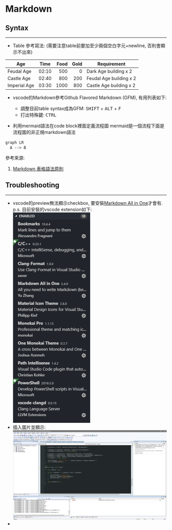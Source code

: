 # Markdown
## Syntax
---
 - Table 參考寫法: (需要注意table前要加至少兩個空白字元+newline, 否則會顯示不出來)
  
| Age          | Time  | Food | Gold | Requirement             |
| ------------ | :---: | ---: | ---: | ----------------------- |
| Feudal Age   | 02:10 |  500 |    0 | Dark Age building x 2   |
| Castle Age   | 02:40 |  800 |  200 | Feudal Age building x 2 |
| Imperial Age | 03:30 | 1000 |  800 | Castle Age building x 2 |

 - vscode的Markdown參考Github Flavored Markdown (GFM), 有用列表如下:  
   - 調整目前table syntax成為GFM: <kbd>SHIFT</kbd> + <kbd>ALT</kbd> + <kbd>F</kbd>  
   - 打出特殊鍵: <kbd>CTRL</kbd>  
  
 - 利用mermaid語法在code block裡面定義流程圖
  mermaid是一個流程下面是流程圖的非正規markdown語法
  ```mermaid
  graph LR
    A --> B 
  ```
  
參考來源:  
 1. [Markdown 表格語法原則](https://blog.fntsr.tw/articles/2017/02/07/principle-of-markdown-table-syntax/)

## Troubleshooting
---
 - vscode的preview無法顯示checkbox, 要安裝[Markdown All in One](https://marketplace.visualstudio.com/items?itemName=yzhang.markdown-all-in-one)才會有.  
   p.s. 目前安裝的vscode extension如下:  
   ![](vscode_installed_extensions.png)
 - 插入圖片並顯示:
    ![](watch_window.png?raw=true)
 - 
